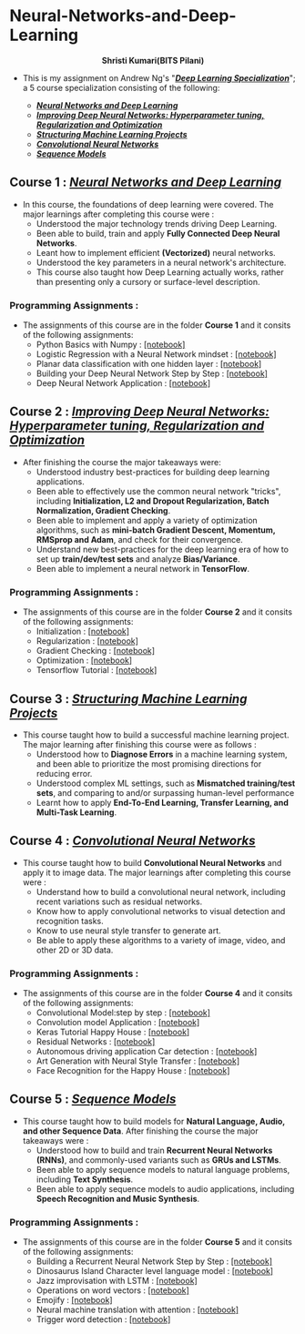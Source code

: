 # Neural-Networks-and-Deep-Learning
<p align="center"> <b>Shristi Kumari(BITS Pilani)</b> </p>

* This is my assignment on Andrew Ng's "[***Deep Learning Specialization***](https://www.coursera.org/specializations/deep-learning)"; a 5 course specialization consisting of the following: 

    * [***Neural Networks and Deep Learning***](https://www.coursera.org/learn/neural-networks-deep-learning/home/welcome)  
    * [***Improving Deep Neural Networks: Hyperparameter tuning, Regularization and Optimization***](https://www.coursera.org/learn/deep-neural-network/home/welcome) 
    * [***Structuring Machine Learning Projects***](https://www.coursera.org/learn/machine-learning-projects/home/welcome)
    * [***Convolutional Neural Networks***](https://www.coursera.org/learn/convolutional-neural-networks/home/welcome)
    * [***Sequence Models***](https://www.coursera.org/learn/nlp-sequence-models/home/welcome)
 
## Course 1 : [***Neural Networks and Deep Learning***](https://www.coursera.org/learn/neural-networks-deep-learning/home/welcome)

* In this course, the foundations of deep learning were covered. The major learnings after completing this course were :
    * Understood the major technology trends driving Deep Learning.
    * Been able to build, train and apply **Fully Connected Deep Neural Networks**. 
    * Leant how to implement efficient **(Vectorized)** neural networks. 
    * Understood the key parameters in a neural network's architecture. 
    * This course also taught how Deep Learning actually works, rather than presenting only a cursory or surface-level description. 
    
### Programming Assignments :
* The assignments of this course are in the folder  **Course 1** and it consits of the following assignments:
    * Python Basics with Numpy : [[notebook]](https://github.com/ShristiK/Neural-Networks-and-Deep-Learning/blob/master/Course%201/Python_Basics_With_Numpy_v3a.ipynb)
    * Logistic Regression with a Neural Network mindset : [[notebook]](https://github.com/ShristiK/Neural-Networks-and-Deep-Learning/blob/master/Course%201/Logistic_Regression_with_a_Neural_Network_mindset_v6a.ipynb)
    * Planar data classification with one hidden layer : [[notebook]](https://github.com/ShristiK/Neural-Networks-and-Deep-Learning/blob/master/Course%201/Planar_data_classification_with_onehidden_layer_v6c.ipynb)
    * Building your Deep Neural Network Step by Step : [[notebook]](https://github.com/ShristiK/Neural-Networks-and-Deep-Learning/blob/master/Course%201/Building_your_Deep_Neural_Network_Step_by_Step_v8a.ipynb)
    * Deep Neural Network Application : [[notebook]](https://github.com/ShristiK/Neural-Networks-and-Deep-Learning/blob/master/Course%201/Deep%2BNeural%2BNetwork%2B-%2BApplication%2Bv8.ipynb)
    
## Course 2 : [***Improving Deep Neural Networks: Hyperparameter tuning, Regularization and Optimization***](https://www.coursera.org/learn/deep-neural-network/home/welcome) 

* After finishing the course the major takeaways were:
    * Understood industry best-practices for building deep learning applications. 
    * Been able to effectively use the common neural network "tricks", including **Initialization, L2 and Dropout Regularization, Batch Normalization, Gradient Checking**. 
    * Been able to implement and apply a variety of optimization algorithms, such as **mini-batch Gradient Descent, Momentum, RMSprop and Adam**, and check for their convergence. 
    * Understand new best-practices for the deep learning era of how to set up **train/dev/test sets** and analyze **Bias/Variance**.
    * Been able to implement a neural network in **TensorFlow**. 
 
 ### Programming Assignments :
 * The assignments of this course are in the folder  **Course 2** and it consits of the following assignments:
     * Initialization : [[notebook]](https://github.com/ShristiK/Neural-Networks-and-Deep-Learning/blob/master/Course%202/Initialization.ipynb)
     * Regularization : [[notebook]](https://github.com/ShristiK/Neural-Networks-and-Deep-Learning/blob/master/Course%202/Regularization_v2a.ipynb)
     * Gradient Checking : [[notebook]](https://github.com/ShristiK/Neural-Networks-and-Deep-Learning/blob/master/Course%202/Gradient%2BChecking%2Bv1.ipynb)
     * Optimization : [[notebook]](https://github.com/ShristiK/Neural-Networks-and-Deep-Learning/blob/master/Course%202/Optimization_methods_v1b.ipynb)
     * Tensorflow Tutorial : [[notebook]](https://github.com/ShristiK/Neural-Networks-and-Deep-Learning/blob/master/Course%202/TensorFlow_Tutorial_v3b.ipynb)
     
     
## Course 3 : [***Structuring Machine Learning Projects***](https://www.coursera.org/learn/machine-learning-projects/home/welcome)

* This course taught how to build a successful machine learning project. The major learning after finishing this course were as follows :
    * Understood how to **Diagnose Errors** in a machine learning system, and been able to prioritize the most promising directions for reducing error.
    * Understood complex ML settings, such as **Mismatched training/test sets**, and comparing to and/or surpassing human-level performance
    * Learnt how to apply **End-To-End Learning, Transfer Learning, and Multi-Task Learning**.
        
## Course 4 : [***Convolutional Neural Networks***](https://www.coursera.org/learn/convolutional-neural-networks/home/welcome)

* This course taught how to build **Convolutional Neural Networks** and apply it to image data. The major learnings after completing this course were :
    * Understand how to build a convolutional neural network, including recent variations such as residual networks.
    * Know how to apply convolutional networks to visual detection and recognition tasks.
    * Know to use neural style transfer to generate art.
    * Be able to apply these algorithms to a variety of image, video, and other 2D or 3D data.
    
### Programming Assignments :
* The assignments of this course are in the folder  **Course 4** and it consits of the following assignments:
    * Convolutional Model:step by step : [[notebook]](https://github.com/ShristiK/Neural-Networks-and-Deep-Learning/blob/master/Course%204/Convolution_model_Step_by_Step_v2a.ipynb)
    * Convolution model Application : [[notebook]](https://github.com/ShristiK/Neural-Networks-and-Deep-Learning/blob/master/Course%204/Convolution_model_Application_v1a.ipynb)
    * Keras Tutorial Happy House : [[notebook]](https://github.com/ShristiK/Neural-Networks-and-Deep-Learning/blob/master/Course%204/Keras_Tutorial_v2a.ipynb)
    * Residual Networks : [[notebook]](https://github.com/ShristiK/Neural-Networks-and-Deep-Learning/blob/master/Course%204/Residual_Networks_v2a.ipynb)
    * Autonomous driving application Car detection : [[notebook]](https://github.com/ShristiK/Neural-Networks-and-Deep-Learning/blob/master/Course%204/Autonomous_driving_application_Car_detection_v3a.ipynb)
    * Art Generation with Neural Style Transfer : [[notebook]](https://github.com/ShristiK/Neural-Networks-and-Deep-Learning/blob/master/Course%204/Art_Generation_with_Neural_Style_Transfer_v3a.ipynb)
    * Face Recognition for the Happy House : [[notebook]](https://github.com/ShristiK/Neural-Networks-and-Deep-Learning/blob/master/Course%204/Face_Recognition_v3a.ipynb)
      
## Course 5 : [***Sequence Models***](https://www.coursera.org/learn/nlp-sequence-models/home/welcome)

* This course taught how to build models for **Natural Language, Audio, and other Sequence Data**. After finishing the course the major takeaways were :
    * Understood how to build and train **Recurrent Neural Networks (RNNs)**, and commonly-used variants such as **GRUs and LSTMs**.
    * Been able to apply sequence models to natural language problems, including **Text Synthesis**.
    * Been able to apply sequence models to audio applications, including **Speech Recognition and Music Synthesis**.
    
### Programming Assignments :
* The assignments of this course are in the folder  **Course 5** and it consits of the following assignments:
    * Building a Recurrent Neural Network Step by Step : [[notebook]](https://github.com/ShristiK/Neural-Networks-and-Deep-Learning/blob/master/Course%205/Building_a_Recurrent_Neural_Network_Step_by_Step_v3a.ipynb)
    * Dinosaurus Island Character level language model : [[notebook]](https://github.com/ShristiK/Neural-Networks-and-Deep-Learning/blob/master/Course%205/Dinosaurus_Island_Character_level_language_model_final_v3a.ipynb)
    * Jazz improvisation with LSTM : [[notebook]](https://github.com/ShristiK/Neural-Networks-and-Deep-Learning/blob/master/Course%205/Improvise_a_Jazz_Solo_with_an_LSTM_Network_v3a.ipynb)
    * Operations on word vectors : [[notebook]](https://github.com/ShristiK/Neural-Networks-and-Deep-Learning/blob/master/Course%205/Operations_on_word_vectors_v2a.ipynb)
    * Emojify : [[notebook]](https://github.com/ShristiK/Neural-Networks-and-Deep-Learning/blob/master/Course%205/Emojify_v2a.ipynb)
    * Neural machine translation with attention : [[notebook]](https://github.com/ShristiK/Neural-Networks-and-Deep-Learning/blob/master/Course%205/Neural_machine_translation_with_attention_v4a.ipynb)
    * Trigger word detection : [[notebook]](https://github.com/ShristiK/Neural-Networks-and-Deep-Learning/blob/master/Course%205/Trigger_word_detection_v1a.ipynb)
   

    
        
